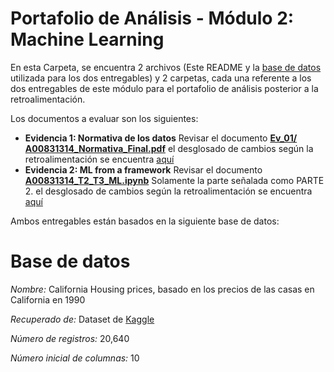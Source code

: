 # Portafolio de Análisis - Módulo 2: Machine Learning
En esta Carpeta, se encuentra 2 archivos (Este README y la [base de datos](https://github.com/sofireyesm1/Portafolio_Analisis/blob/main/final/M2_ML/housing.csv) utilizada para los dos entregables) y 2 carpetas, cada una referente a los dos entregables de este módulo para el portafolio de análisis posterior a la retroalimentación.

Los documentos a evaluar son los siguientes: 

 * **Evidencia 1: Normativa de los datos** Revisar el documento [**Ev_01/
A00831314_Normativa_Final.pdf**](FALTA) el desglosado de cambios según la retroalimentación se encuentra [aquí](https://github.com/sofireyesm1/Portafolio_Analisis/blob/main/final/M2_ML/Ev_01/README.md)
 * **Evidencia 2: ML from a framework** Revisar el documento [**A00831314_T2_T3_ML.ipynb**](https://github.com/sofireyesm1/Portafolio_Analisis/blob/main/final/M2_ML/Ev_02/A00831314_T2_T3.ipynb) Solamente la parte señalada como PARTE 2. el desglosado de cambios según la retroalimentación se encuentra [aquí](https://github.com/sofireyesm1/Portafolio_Analisis/blob/main/final/M2_ML/Ev_02/README.md)

Ambos entregables están basados en la siguiente base de datos:

# Base de datos

*Nombre:* California Housing prices, basado en los precios de las casas en California en 1990

*Recuperado de:* Dataset de [Kaggle](https://www.kaggle.com/datasets/camnugent/california-housing-prices)

*Número de registros:* 20,640

*Número inicial de columnas:* 10
